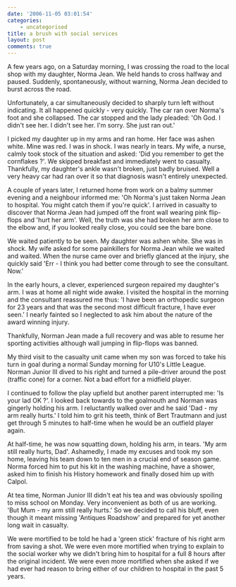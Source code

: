 ```yaml
---
date: '2006-11-05 03:01:54'
categories:
    - uncategorised
title: a brush with social services
layout: post
comments: true
---
```

A few years ago, on a Saturday morning, I was crossing the road to the
local shop with my daughter, Norma Jean. We held hands to cross halfway
and paused. Suddenly, spontaneously, without warning, Norma Jean decided
to burst across the road.

Unfortunately, a car simultaneously decided to sharply turn left without
indicating. It all happened quickly - very quickly. The car ran over
Norma's foot and she collapsed. The car stopped and the lady pleaded:
'Oh God. I didn't see her. I didn't see her. I'm sorry. She just ran
out.'

I picked my daughter up in my arms and ran home. Her face was ashen
white. Mine was red. I was in shock. I was nearly in tears. My wife, a
nurse, calmly took stock of the situation and asked: 'Did you remember
to get the cornflakes ?'. We skipped breakfast and immediately went to
casualty. Thankfully, my daughter's ankle wasn't broken, just badly
bruised. Well a very heavy car had ran over it so that diagnosis wasn't
entirely unexpected.

A couple of years later, I returned home from work on a balmy summer
evening and a neighbour informed me: 'Oh Norma's just taken Norma Jean
to hospital. You might catch them if you're quick'. I arrived in
casualty to discover that Norma Jean had jumped off the front wall
wearing pink flip-flops and 'hurt her arm'. Well, the truth was she had
broken her arm close to the elbow and, if you looked really close, you
could see the bare bone.

We waited patiently to be seen. My daughter was ashen white. She was in
shock. My wife asked for some painkillers for Norma Jean while we waited
and waited. When the nurse came over and briefly glanced at the injury,
she quickly said 'Err - I think you had better come through to see the
consultant. Now.'

In the early hours, a clever, experienced surgeon repaired my daughter's
arm. I was at home all night wide awake. I visited the hospital in the
morning and the consultant reassured me thus: 'I have been an orthopedic
surgeon for 23 years and that was the second most difficult fracture, I
have ever seen.' I nearly fainted so I neglected to ask him about the
nature of the award winning injury.

Thankfully, Norman Jean made a full recovery and was able to resume her
sporting activities although wall jumping in flip-flops was banned.

My third visit to the casualty unit came when my son was forced to take
his turn in goal during a normal Sunday morning for U10's Little League.
Norman Junior III dived to his right and turned a pile-driver around the
post (traffic cone) for a corner. Not a bad effort for a midfield
player.

I continued to follow the play upfield but another parent interrupted
me: 'Is your lad OK ?'. I looked back towards to the goalmouth and
Norman was gingerly holding his arm. I reluctantly walked over and he
said 'Dad - my arm really hurts.' I told him to grit his teeth, think of
Bert Trautmann and just get through 5 minutes to half-time when he would
be an outfield player again.

At half-time, he was now squatting down, holding his arm, in tears. 'My
arm still really hurts, Dad'. Ashamedly, I made my excuses and took my
son home, leaving his team down to ten men in a crucial end of season
game. Norma forced him to put his kit in the washing machine, have a
shower, asked him to finish his History homework and finally dosed him
up with Calpol.

At tea time, Norman Junior III didn't eat his tea and was obviously
spoiling to miss school on Monday. Very inconvenient as both of us are
working. 'But Mum - my arm still really hurts.' So we decided to call
his bluff, even though it meant missing 'Antiques Roadshow' and prepared
for yet another long wait in casualty.

We were mortified to be told he had a 'green stick' fracture of his
right arm from saving a shot. We were even more mortified when trying to
explain to the social worker why we didn't bring him to hospital for a
full 8 hours after the original incident. We were even more mortified
when she asked if we had ever had reason to bring either of our children
to hospital in the past 5 years.
